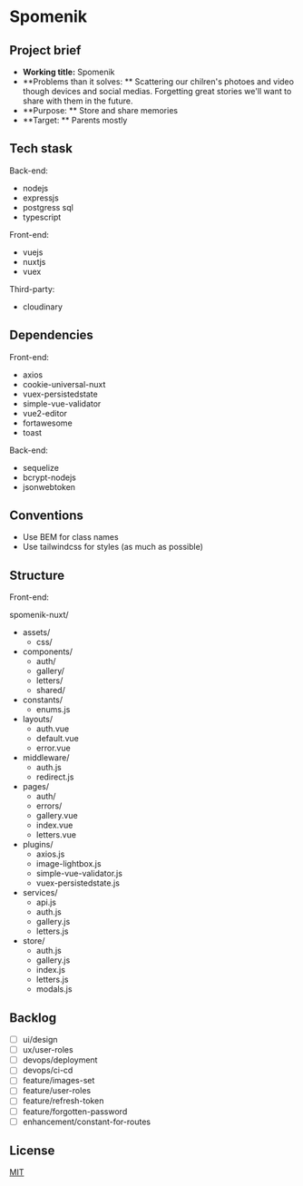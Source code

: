 # Spomenik

## Project brief

- **Working title:** Spomenik
- **Problems than it solves: ** Scattering our chilren's photoes and video though devices and social medias. Forgetting great stories we'll want to share with them in the future.
- **Purpose: ** Store and share memories
- **Target: ** Parents mostly 

## Tech stask

Back-end:
- nodejs 
- expressjs
- postgress sql
- typescript

Front-end: 
- vuejs
- nuxtjs
- vuex

Third-party:
- cloudinary

## Dependencies

Front-end:
- axios
- cookie-universal-nuxt
- vuex-persistedstate
- simple-vue-validator
- vue2-editor
- fortawesome
- toast

Back-end:
- sequelize
- bcrypt-nodejs
- jsonwebtoken

## Conventions

- Use BEM for class names
- Use tailwindcss for styles (as much as possible)

## Structure

Front-end:

spomenik-nuxt/
  - assets/
    - css/
  - components/
    - auth/
    - gallery/
    - letters/
    - shared/
  - constants/
    - enums.js
  - layouts/
    - auth.vue
    - default.vue
    - error.vue
  - middleware/
    - auth.js
    - redirect.js
  - pages/
    - auth/
    - errors/
    - gallery.vue
    - index.vue
    - letters.vue
  - plugins/
    - axios.js
    - image-lightbox.js
    - simple-vue-validator.js
    - vuex-persistedstate.js
  - services/
    - api.js
    - auth.js
    - gallery.js
    - letters.js
  - store/
    - auth.js
    - gallery.js
    - index.js
    - letters.js
    - modals.js

## Backlog

- [ ] ui/design
- [ ] ux/user-roles
- [ ] devops/deployment
- [ ] devops/ci-cd
- [ ] feature/images-set
- [ ] feature/user-roles
- [ ] feature/refresh-token
- [ ] feature/forgotten-password
- [ ] enhancement/constant-for-routes

## License
[MIT](https://choosealicense.com/licenses/mit/)